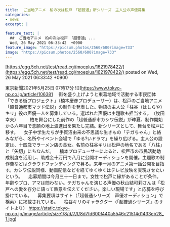 ```yaml
---
title:  ご当地アニメ　柏の次は松戸　「超普通」新シリーズ　主人公の声優募集  
categories:
- news
excerpt: |
  
feature_text: |
  ##  ご当地アニメ　柏の次は松戸　「超普通」...
  Wed, 26 May 2021 06:33:42  +0900
feature_image: "https://picsum.photos/2560/600?image=733"
image: "https://picsum.photos/2560/600?image=733"
---
```


[https://egg.5ch.net/test/read.cgi/moeplus/1621978422/](https://egg.5ch.net/test/read.cgi/moeplus/1621978422/)
posted on Wed, 26 May 2021 06:33:42  +0900

<!--more-->

東京新聞2021年5月25日 07時17分 ![](https://www.tokyo-np.co.jp/article/106381 　街を盛り上げようと東葛地域で活動する市民団体「できる街プロジェクト」（楠本慶彦プロデューサー）は、松戸のご当地アニメ「超普通都市マツド伝説」の制作を発表した。物語の主人公「柱谷（はしらや）キリ」役の声優一人を募集している。選ばれた声優は主題歌も担当する。　（牧田幸夫） 　 　柏を舞台にした前作の「超普通都市カシワ伝説」が昨夏、制作開始から六年目で念願の地上波進出を果たし完結。新シリーズとして、舞台を松戸に移す。 　女子中学生たちが手賀沼由来の不思議な生きもの「テガちゃん」と絡みながら、名所やイベント会場で「ゆる?いドラマ」を繰り広げる。主人公の設定は、十四歳でラーメン店の長女。名前の柱谷キリは松戸の地名である「八柱」と「矢切」にちなんだ。 　楠本プロデューサーによると、松戸市の市民活動助成制度を活用し、助成金十万円で八月に公開オーディションを開催。主題歌の制作費などはクラウドファンディングで募る。来年一月のアニメ第一話公開を目指す。カシワ伝説同様、動画配信などを経てゆくゆくはテレビ放映を実現させたいという。 　応募期間は今月三十一日まで。女性で松戸に縁があることが条件。年齢やプロ、アマは問わない。テガちゃんを演じる声優の秋山結可莉さんは「松戸への愛を存分に語って熱意を伝えてください。楽しい現場です」と応募を呼び掛けている。 　募集要項はサイト（「超普通シリーズ　声優オーディション」で検索）に掲載されている。 　柱谷キリのキャラクター（「超普通シリーズ」のサイトより） https://static.tokyo-np.co.jp/image/article/size1/8/d/7/f/8d7fd600f440a5546c21514d1433eb28_1.jpg)
